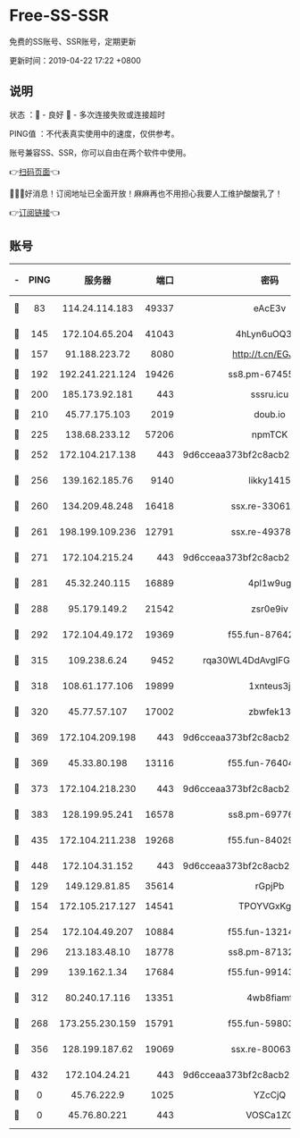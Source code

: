 # Free-SS-SSR

免费的SS账号、SSR账号，定期更新

更新时间：2019-04-22 17:22 +0800

## 说明

状态     ：🙂 - 良好 🙁 - 多次连接失败或连接超时

PING值   ：不代表真实使用中的速度，仅供参考。

账号兼容SS、SSR，你可以自由在两个软件中使用。

👉[扫码页面](https://liesauer.github.io/Free-SS-SSR/)👈

🎉🎉🎉好消息！订阅地址已全面开放！麻麻再也不用担心我要人工维护酸酸乳了！

👉[订阅链接](https://www.liesauer.net/yogurt/subscribe?ACCESS_TOKEN=DAYxR3mMaZAsaqUb)👈

## 账号

|-|PING|服务器|端口|密码|加密方式|区域|
|:----:|:----:|:-----:|-----:|:----:|:----:|:----:|
|🙂|83|114.24.114.183|49337|eAcE3v|chacha20-ietf|TW|
|🙂|145|172.104.65.204|41043|4hLyn6uOQ3hU|aes-256-cfb|JP|
|🙂|157|91.188.223.72|8080|http://t.cn/EGJIyrl|rc4-md5|RU|
|🙂|192|192.241.221.124|19426|ss8.pm-67455656|aes-256-cfb|US|
|🙂|200|185.173.92.181|443|sssru.icu|rc4-md5|RU|
|🙂|210|45.77.175.103|2019|doub.io|aes-128-ctr|SG|
|🙂|225|138.68.233.12|57206|npmTCK|rc4-md5|US|
|🙂|252|172.104.217.138|443|9d6cceaa373bf2c8acb22e60b6a58be6|aes-256-cfb|US|
|🙂|256|139.162.185.76|9140|likky1415|aes-256-cfb|DE|
|🙂|260|134.209.48.248|16418|ssx.re-33061012|aes-256-cfb|US|
|🙂|261|198.199.109.236|12791|ssx.re-49378224|aes-256-cfb|US|
|🙂|271|172.104.215.24|443|9d6cceaa373bf2c8acb22e60b6a58be6|aes-256-cfb|US|
|🙂|281|45.32.240.115|16889|4pl1w9ug|aes-256-cfb|AU|
|🙂|288|95.179.149.2|21542|zsr0e9iv|aes-256-cfb|NL|
|🙂|292|172.104.49.172|19369|f55.fun-87642151|aes-256-cfb|SG|
|🙂|315|109.238.6.24|9452|rqa30WL4DdAvgIFG6Fs3znzTa|aes-256-cfb|FR|
|🙂|318|108.61.177.106|19899|1xnteus3j|aes-256-cfb|FR|
|🙂|320|45.77.57.107|17002|zbwfek13|aes-256-cfb|GB|
|🙂|369|172.104.209.198|443|9d6cceaa373bf2c8acb22e60b6a58be6|aes-256-cfb|US|
|🙂|369|45.33.80.198|13116|f55.fun-76404127|aes-256-cfb|US|
|🙂|373|172.104.218.230|443|9d6cceaa373bf2c8acb22e60b6a58be6|aes-256-cfb|US|
|🙂|383|128.199.95.241|16578|ss8.pm-69776510|aes-256-cfb|SG|
|🙂|435|172.104.211.238|19268|f55.fun-84029225|aes-256-cfb|US|
|🙂|448|172.104.31.152|443|9d6cceaa373bf2c8acb22e60b6a58be6|aes-256-cfb|US|
|🙂|129|149.129.81.85|35614|rGpjPb|rc4-md5|CN|
|🙂|154|172.105.217.127|14541|TPOYVGxKglpi|aes-256-cfb|JP|
|🙂|254|172.104.49.207|10884|f55.fun-13214951|aes-256-cfb|SG|
|🙂|296|213.183.48.10|18778|ss8.pm-87132354|rc4-md5|RU|
|🙂|299|139.162.1.34|17684|f55.fun-99143275|aes-256-cfb|SG|
|🙂|312|80.240.17.116|13351|4wb8fiamf|aes-256-cfb|DE|
|🙁|268|173.255.230.159|15791|f55.fun-59803167|aes-256-cfb|US|
|🙁|356|128.199.187.62|19069|ssx.re-80063922|aes-256-cfb|SG|
|🙁|432|172.104.24.21|443|9d6cceaa373bf2c8acb22e60b6a58be6|aes-256-cfb|US|
|🙁|0|45.76.222.9|1025|YZcCjQ|rc4-md5|JP|
|🙁|0|45.76.80.221|443|VOSCa1ZG|aes-256-cfb|DE|
